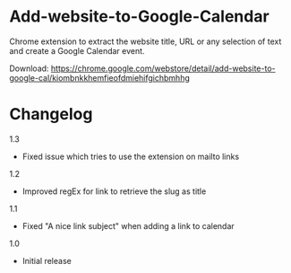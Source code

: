 Add-website-to-Google-Calendar
==============================

Chrome extension to extract the website title, URL or any selection of text and create a Google Calendar event.

Download: https://chrome.google.com/webstore/detail/add-website-to-google-cal/kiombnkkhemfieofdmiehifgichbmhhg

Changelog
=========

1.3

 - Fixed issue which tries to use the extension on mailto links
 
1.2

 - Improved regEx for link to retrieve the slug as title
 
1.1

 - Fixed "A nice link subject" when adding a link to calendar

 1.0 
 
 - Initial release
